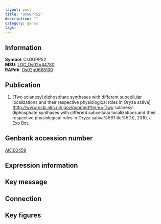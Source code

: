 ```yaml
---
layout: post
title: "OsGGPPS2"
description: ""
category: genes
tags: 
---
```


## Information
__Symbol__: OsGGPPS2  
__MSU__: [LOC_Os02g44780](http://rice.plantbiology.msu.edu/cgi-bin/ORF_infopage.cgi?orf=LOC_Os02g44780)  
__RAPdb__: [Os02g0668100](http://rapdb.dna.affrc.go.jp/viewer/gbrowse_details/irgsp1?name=Os02g0668100)  

## Publication
1. [Two solanesyl diphosphate synthases with different subcellular localizations and their respective physiological roles in Oryza sativa](http://www.ncbi.nlm.nih.gov/pubmed?term=(Two solanesyl diphosphate synthases with different subcellular localizations and their respective physiological roles in Oryza sativa%5BTitle%5D)), 2010, J Exp Bot.

## Genbank accession number
[AK100459](http://www.ncbi.nlm.nih.gov/nuccore/AK100459)

## Expression information

## Key message

## Connection

## Key figures


